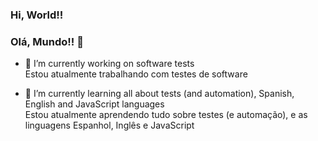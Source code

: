 ### Hi, World!!  
### Olá, Mundo!! 👋


- 🔭 I’m currently working on software tests <br>
      Estou atualmente trabalhando com testes de software

- 🌱 I’m currently learning all about tests (and automation), Spanish, English and JavaScript languages <br>
      Estou atualmente aprendendo tudo sobre testes (e automação), e as linguagens Espanhol, Inglês e JavaScript
      
<!-- div>
  <a href="https://github.com/tacial">
  <img height="180em" src="https://github-readme-stats-vercel.app/api?username=tacial&show_icons=true&theme=dark&include_all_commits=true&count_private=false"/>
  <img height="180em" src="https://github-readme-stats-vercel.app/api/top-langs/?username=tacial&layout=compact&langs_count=4&theme=dark"/>
</div -->
      
